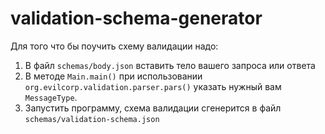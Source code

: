 # validation-schema-generator
Для того что бы поучить схему валидации надо:

1. В файл `schemas/body.json` вставить тело вашего запроса или ответа
2. В методе `Main.main()` при использовании `org.evilcorp.validation.parser.pars()` указать нужный вам `MessageType`.
3. Запустить программу, схема валидации сгенерится в файл `schemas/validation-schema.json`